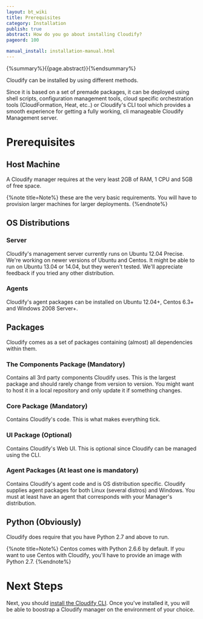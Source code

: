 ```yaml
---
layout: bt_wiki
title: Prerequisites 
category: Installation
publish: true
abstract: How do you go about installing Cloudify?
pageord: 100

manual_install: installation-manual.html
---
```

{%summary%}{{page.abstract}}{%endsummary%}

Cloudify can be installed by using different methods.

Since it is based on a set of premade packages, it can be deployed using shell scripts, configuration management tools, cloud specific orchestration tools (CloudFormation, Heat, etc..) or Cloudify's CLI tool which provides a smooth experience for getting a fully working, cli manageable Cloudify Management server.

# Prerequisites

## Host Machine
A Cloudify manager requires at the very least 2GB of RAM, 1 CPU and 5GB of free space.

{%note title=Note%}
these are the very basic requirements. You will have to provision larger machines for larger deployments.
{%endnote%}

## OS Distributions

### Server
Cloudify's management server currently runs on Ubuntu 12.04 Precise. We're working on newer versions of Ubuntu and Centos.
It might be able to run on Ubuntu 13.04 or 14.04, but they weren't tested. We'll appreciate feedback if you tried any other distribution.

### Agents
Cloudify's agent packages can be installed on Ubuntu 12.04+, Centos 6.3+ and Windows 2008 Server+.

## Packages
Cloudify comes as a set of packages containing (almost) all dependencies within them.

### The Components Package (Mandatory)
Contains all 3rd party components Cloudify uses.
This is the largest package and should rarely change from version to version.
You might want to host it in a local repository and only update it if something changes.

### Core Package (Mandatory)
Contains Cloudify's code.
This is what makes everything tick.

### UI Package (Optional)
Contains Cloudify's Web UI.
This is optional since Cloudify can be managed using the CLI.

### Agent Packages (At least one is mandatory)
Contains Cloudify's agent code and is OS distribution specific.
Cloudify supplies agent packages for both Linux (several distros) and Windows.
You must at least have an agent that corresponds with your Manager's distribution.

## Python (Obviously)
Cloudify does require that you have Python 2.7 and above to run.

{%note title=Note%}
Centos comes with Python 2.6.6 by default. If you want to use Centos with Cloudify, you'll have to provide an image with Python 2.7.
{%endnote%}

# Next Steps 

Next, you should [install the Cloudify CLI](installation-cli.html). Once you've installed it, you will be able to boostrap a Cloudify manager on the environment of your choice. 



